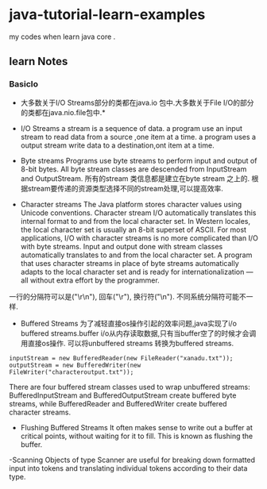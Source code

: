 # java-tutorial-learn-examples
my codes when learn java core  .
## learn Notes
### BasicIo
* 大多数关于I/O Streams部分的类都在java.io 包中.大多数关于File I/O的部分的类都在java.nio.file包中.*

- I/O Streams
a stream is a sequence of data. a program use an input stream to read data from a source ,one item at a time.
a program uses a output stream write data to a destination,ont item at a time.

- Byte streams 
Programs use byte streams to perform input and output of 8-bit bytes. All byte stream classes are descended from InputStream and OutputStream.
所有的stream 类信息都是建立在byte stream 之上的.
根据stream要传递的资源类型选择不同的stream处理,可以提高效率.

- Character streams 
The Java platform stores character values using Unicode conventions. Character stream I/O automatically translates this internal format to and from the local character set. In Western locales, the local character set is usually an 8-bit superset of ASCII.
For most applications, I/O with character streams is no more complicated than I/O with byte streams. Input and output done with stream classes automatically translates to and from the local character set. A program that uses character streams in place of byte streams automatically adapts to the local character set and is ready for internationalization — all without extra effort by the programmer.


 一行的分隔符可以是("\r\n"), 回车("\r"), 换行符("\n"). 不同系统分隔符可能不一样.

- Buffered Streams
为了减轻直接os操作引起的效率问题,java实现了i/o buffered streams.buffer i/o从内存读取数据,只有当buffer空了的时候才会调用直接os操作.
可以将unbuffered streams 转换为buffered streams.
```
inputStream = new BufferedReader(new FileReader("xanadu.txt"));
outputStream = new BufferedWriter(new FileWriter("characteroutput.txt"));
```
There are four buffered stream classes used to wrap unbuffered streams: BufferedInputStream and BufferedOutputStream create buffered byte streams, while BufferedReader and BufferedWriter create buffered character streams.

- Flushing Buffered Streams
It often makes sense to write out a buffer at critical points, without waiting for it to fill. This is known as flushing the buffer.

-Scanning 
Objects of type Scanner are useful for breaking down formatted input into tokens and translating individual tokens according to their data type.


 

